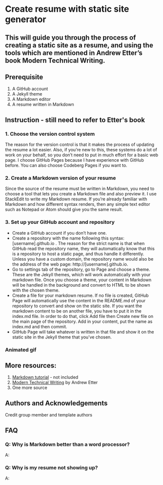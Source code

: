 # Create resume with static site generator

## This will guide you through the process of creating a static site as a resume, and using the tools which are mentioned in Andrew Etter’s book Modern Technical Writing.

## Prerequisite
1. A GitHub account
2. A Jekyll theme
3. A Markdown editor 
4. A resume written in Markdown

## Instruction - still need to refer to Etter's book
### 1. Choose the version control system 
The reason for the version control is that it makes the process of updating the resume a lot easier. Also, if you’re new to this, these systems do a lot of work on your behalf, so you don’t need to put in much effort for a basic web page. I choose GitHub Pages because I have experience with GitHub before. You can also choose Codeberg Pages if you want to. 

### 2. Create a Markdown version of your resume
Since the source of the resume must be written in Markdown, you need to choose a tool that lets you create a Markdown file and also preview it. I use StackEdit to write my Markdown resume. If you’re already familiar with Markdown and how different syntax renders, then any simple text editor such as Notepad or Atom should give you the same result. 

### 3. Set up your GitHub account and repository
  - Create a GitHub account if you don’t have one. 
  - Create a repository with the name following this syntax: [username].github.io . The reason for the strict name is that when GitHub read the repository name, they will automatically know that this is a repository to host a static page, and thus handle it differently. Unless you have a custom domain, the repository name would also be the address of the web page: http://[username].github.io. 
- Go to settings tab of the repository, go to Page and choose a theme. These are the Jekyll themes, which will work automatically with your markdown file. Once you choose a theme, your content in Markdown will be handled in the background and convert to HTML to be shown with the chosen theme. 
- Create a file for your markdown resume. If no file is created, GitHub Page will automatically use the content in the README.md of your repository to convert and show on the static site. If you want the markdown content to be on another file, you have to put it in the index.md file. In order to do that, click Add file then Create new file on the main page of the repository. Add in your content, put the name as index.md and then commit. 
- GitHub Page will take whatever is written in that file and show it on the static site in the Jekyll theme that you’ve chosen.

### Animated gif

## More resources:
1. [Markdown tutorial](google.com) - not included
2. [Modern Technical Writing](https://www.amazon.com/Modern-Technical-Writing-Introduction-Documentation-ebook/dp/B01A2QL9SS/) by Andrew Etter
3. One more source

## Authors and Acknowledgements
Credit group member and template authors

## FAQ
### Q: Why is Markdown better than a word processor?
A:

### Q: Why is my resume not showing up?
A:




